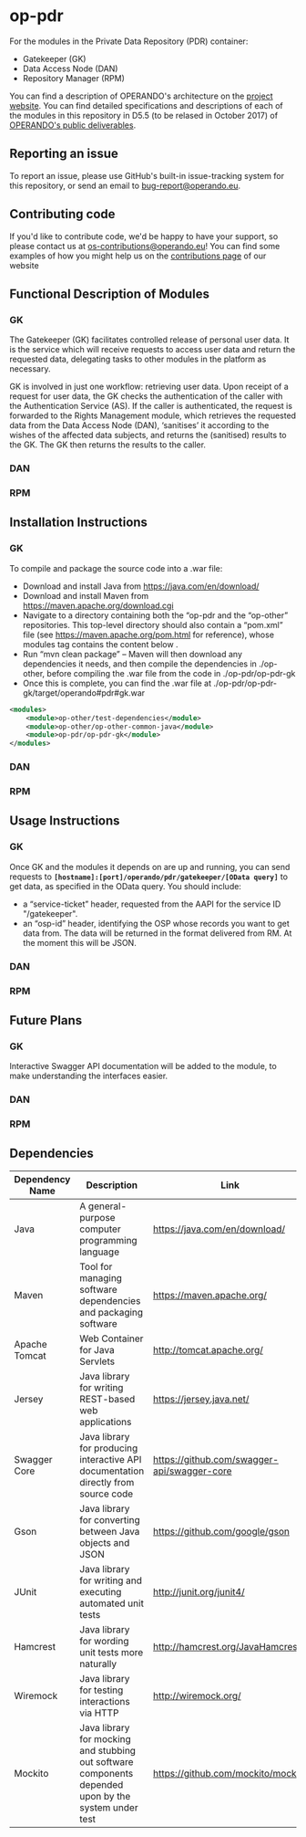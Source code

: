 # op-pdr
For the modules in the Private Data Repository (PDR) container:
 * Gatekeeper (GK)
 * Data Access Node (DAN)
 * Repository Manager (RPM)

You can find a description of OPERANDO's architecture on the [project website](https://www.operando.eu). You can find detailed specifications and descriptions of each of the modules in this repository in D5.5 (to be relased in October 2017) of [OPERANDO's public deliverables](https://www.operando.eu/servizi/moduli/moduli_fase01.aspx?mp=1&fn=6&Campo_78=&Campo_126=68&AggiornaDB=search&moduli1379178994=&__VIEWSTATEGENERATOR=D6660DC7&__EVENTVALIDATION=/wEWCAKInYjvBwK46/eoCgLW6PifAQLM6NSfAQLP6LicAQLM6NifAQLPm7uVCQKtvouLDQGIwuPU0XcXVk7W8FmpEwz15iKL).

## Reporting an issue
To report an issue, please use GitHub's built-in issue-tracking system for this repository, or send an email to bug-report@operando.eu.

## Contributing code
If you'd like to contribute code, we'd be happy to have your support, so please contact us at os-contributions@operando.eu! You can find some examples of how you might help us on the [contributions page](https://www.operando.eu) of our website

## Functional Description of Modules
### GK
The Gatekeeper (GK) facilitates controlled release of personal user data. It is the service which will receive requests to access user data and return the requested data, delegating tasks to other modules in the platform as necessary.

GK is involved in just one workflow: retrieving user data.
Upon receipt of a request for user data, the GK checks the authentication of the caller with the Authentication Service (AS). If the caller is authenticated, the request is forwarded to the Rights Management module, which retrieves the requested data from the Data Access Node (DAN), ‘sanitises’ it according to the wishes of the affected data subjects, and returns the (sanitised) results to the GK. The GK then returns the results to the caller.

### DAN
### RPM

## Installation Instructions
### GK
To compile and package the source code into a .war file:
 * Download and install Java from https://java.com/en/download/
 * Download and install Maven from https://maven.apache.org/download.cgi
 * Navigate to a directory containing both the “op-pdr and the “op-other” repositories. This top-level directory should also contain a “pom.xml” file (see https://maven.apache.org/pom.html for reference), whose modules tag contains the content below .
 * Run “mvn clean package” – Maven will then download any dependencies it needs, and then compile the dependencies in ./op-other, before compiling the .war file from the code in ./op-pdr/op-pdr-gk
 * Once this is complete, you can find the .war file at ./op-pdr/op-pdr-gk/target/operando#pdr#gk.war

```xml
<modules>
	<module>op-other/test-dependencies</module>
	<module>op-other/op-other-common-java</module>
	<module>op-pdr/op-pdr-gk</module>
</modules>
```

### DAN
### RPM

## Usage Instructions
### GK
Once GK and the modules it depends on are up and running, you can send requests to **`[hostname]:[port]/operando/pdr/gatekeeper/[OData query]`** to get data, as specified in the OData query. You should include:
 * a “service-ticket” header, requested from the AAPI for the service ID "/gatekeeper".
 * an “osp-id” header, identifying the OSP whose records you want to get data from.
The data will be returned in the format delivered from RM. At the moment this will be JSON.

### DAN
### RPM

## Future Plans
### GK
Interactive Swagger API documentation will be added to the module, to make understanding the interfaces easier.

### DAN
### RPM

## Dependencies
Dependency Name|Description|Link|Module|Test-only?
---------------|-----------|----|------|----------
Java|A general-purpose computer programming language|https://java.com/en/download/|GK|
Maven|Tool for managing software dependencies and packaging software|https://maven.apache.org/|GK|
Apache Tomcat|Web Container for Java Servlets|http://tomcat.apache.org/|GK|
Jersey|Java library for writing REST-based web applications|https://jersey.java.net/|GK|
Swagger Core|Java library for producing interactive API documentation directly from source code|https://github.com/swagger-api/swagger-core|GK|
Gson|Java library for converting between Java objects and JSON|https://github.com/google/gson|GK|
JUnit|Java library for writing and executing automated unit tests|http://junit.org/junit4/|GK|Y
Hamcrest|Java library for wording unit tests more naturally|http://hamcrest.org/JavaHamcrest/|GK|Y
Wiremock|Java library for testing interactions via HTTP|http://wiremock.org/|GK|Y
Mockito|Java library for mocking and stubbing out software components depended upon by the system under test|https://github.com/mockito/mockito|GK|Y
